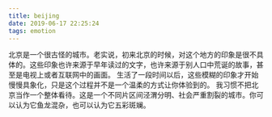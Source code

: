 ```yaml
---
title: beijing
date: 2019-06-17 22:25:24
tags: emotion
---
```


北京是一个很古怪的城市。老实说，初来北京的时候，对这个地方的印象是很不具体的。这些印象也许来源于早年读过的文字，也许来源于别人口中荒诞的故事，甚至是电视上或者互联网中的画面。
生活了一段时间以后，这些模糊的印象才开始慢慢具象化，只是这个过程并不是一个温柔的方式让你体验到的。
我习惯不把北京当作一个整体看待。这是一个不同片区间泾渭分明、社会严重割裂的城市。你可以认为它鱼龙混杂，也可以认为它五彩斑斓。

